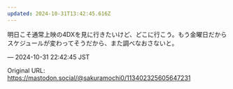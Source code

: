```yaml
---
updated: 2024-10-31T13:42:45.616Z
---
```


<p>明日こそ通常上映の4DXを見に行きたいけど、どこに行こう。もう金曜日だからスケジュールが変わってそうだから、また調べなおさないと。</p>

&mdash; 2024-10-31 22:42:45 JST

Original URL: https://mastodon.social/@sakuramochi0/113402325605647231
